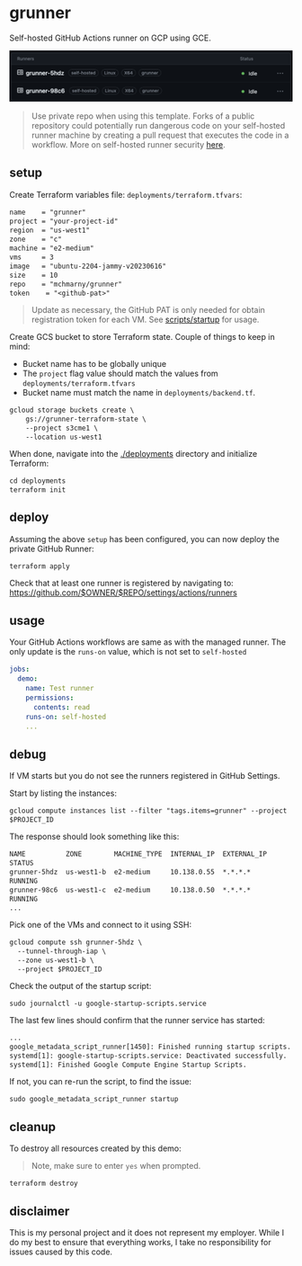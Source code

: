 # grunner

Self-hosted GitHub Actions runner on GCP using GCE.

![](assets/runners.png)

> Use private repo when using this template. Forks of a public repository could potentially run dangerous code on your self-hosted runner machine by creating a pull request that executes the code in a workflow. More on self-hosted runner security [here](https://docs.github.com/en/actions/hosting-your-own-runners/managing-self-hosted-runners/about-self-hosted-runners#self-hosted-runner-security).

## setup 

Create Terraform variables file: `deployments/terraform.tfvars`:

```shell
name    = "grunner"
project = "your-project-id"
region  = "us-west1"
zone    = "c"
machine = "e2-medium"
vms     = 3
image   = "ubuntu-2204-jammy-v20230616"
size    = 10
repo    = "mchmarny/grunner"
token    = "<github-pat>"
```

> Update as necessary, the GitHub PAT is only needed for obtain registration token for each VM. See [scripts/startup](scripts/startup) for usage.

Create GCS bucket to store Terraform state. Couple of things to keep in mind: 

* Bucket name has to be globally unique
* The `project` flag value should match the values from `deployments/terraform.tfvars` 
* Bucket name must match the name in `deployments/backend.tf`. 

```shell
gcloud storage buckets create \
    gs://grunner-terraform-state \
    --project s3cme1 \
    --location us-west1
```

When done, navigate into the [./deployments](./deployments) directory and initialize Terraform:

```shell
cd deployments
terraform init
```

## deploy

Assuming the above `setup` has been configured, you can now deploy the private GitHub Runner:

```shell
terraform apply
```

Check that at least one runner is registered by navigating to: https://github.com/$OWNER/$REPO/settings/actions/runners 

## usage

Your GitHub Actions workflows are same as with the managed runner. The only update is the `runs-on` value, which is not set to `self-hosted`

```yaml
jobs:
  demo:
    name: Test runner
    permissions:
      contents: read
    runs-on: self-hosted
    ...
```

## debug

If VM starts but you do not see the runners registered in GitHub Settings.

Start by listing the instances: 

```shell
gcloud compute instances list --filter "tags.items=grunner" --project $PROJECT_ID
```

The response should look something like this: 

```shell
NAME          ZONE        MACHINE_TYPE  INTERNAL_IP  EXTERNAL_IP  STATUS
grunner-5hdz  us-west1-b  e2-medium     10.138.0.55  *.*.*.*      RUNNING
grunner-98c6  us-west1-c  e2-medium     10.138.0.50  *.*.*.*      RUNNING
...
```

Pick one of the VMs and connect to it using SSH: 

```shell
gcloud compute ssh grunner-5hdz \
  --tunnel-through-iap \
  --zone us-west1-b \
  --project $PROJECT_ID
```

Check the output of the startup script:

```shell
sudo journalctl -u google-startup-scripts.service
```

The last few lines should confirm that the runner service has started: 

```shell
...
google_metadata_script_runner[1450]: Finished running startup scripts.
systemd[1]: google-startup-scripts.service: Deactivated successfully.
systemd[1]: Finished Google Compute Engine Startup Scripts.
```

If not, you can re-run the script, to find the issue: 

```shell
sudo google_metadata_script_runner startup
```

## cleanup

To destroy all resources created by this demo:

> Note, make sure to enter `yes` when prompted.

```shell
terraform destroy
```

## disclaimer

This is my personal project and it does not represent my employer. While I do my best to ensure that everything works, I take no responsibility for issues caused by this code.
